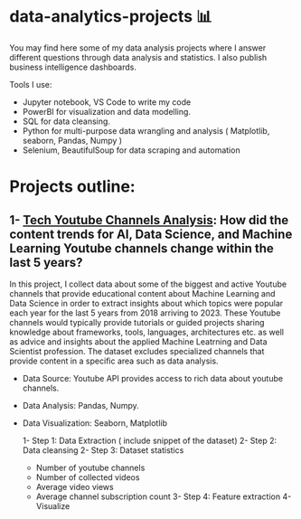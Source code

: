 # data-analytics-projects 📊
You may find here some of my data analysis projects where I answer different questions through data analysis and statistics. I also publish business intelligence dashboards.

Tools I use: 
  - Jupyter notebook, VS Code to write my code
  - PowerBI for visualization and data modelling.
  - SQL for data cleansing.
  - Python for multi-purpose data wrangling and analysis ( Matplotlib, seaborn, Pandas, Numpy )
  - Selenium, BeautifulSoup for data scraping and automation

# Projects outline:

## 1- [Tech Youtube Channels Analysis](https://github.com/AsmaaMHadir/data-analytics-projects/tree/main/Youtube%20Channels%20Analysis/notebooks): How did the content trends for AI, Data Science, and Machine Learning Youtube channels change within the last 5 years? 
In this project, I collect data about some of the biggest and active Youtube channels that provide educational content about Machine Learning and Data Science in order to extract insights about which topics were popular each year for the last 5 years from 2018 arriving to 2023. 
These Youtube channels would typically provide tutorials or guided projects sharing knowledge about frameworks, tools, languages, architectures etc. as well as advice and insights about the applied Machine Leatrning and Data Scientist profession. The dataset excludes specialized channels that provide content in a specific area such as data analysis.

- Data Source: Youtube API provides access to rich data about youtube channels.
- Data Analysis: Pandas, Numpy.
- Data Visualization: Seaborn, Matplotlib
 
  1- Step 1: Data Extraction
  ( include snippet of the dataset)
  2- Step 2: Data cleansing
  2- Step 3: Dataset statistics
    - Number of youtube channels
    - Number of collected videos
    - Average video views
    - Average channel subscription count
  3- Step 4: Feature extraction
  4- Visualize 
